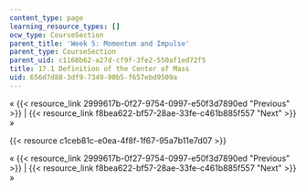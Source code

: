 ```yaml
---
content_type: page
learning_resource_types: []
ocw_type: CourseSection
parent_title: 'Week 5: Momentum and Impulse'
parent_type: CourseSection
parent_uid: c1168b62-a27d-cf9f-3fe2-550af1ed72f5
title: 17.1 Definition of the Center of Mass
uid: 656d7d88-3df9-7349-90b5-f657ebd9509a
---
```


« {{< resource_link 2999617b-0f27-9754-0997-e50f3d7890ed "Previous" >}} | {{< resource_link f8bea622-bf57-28ae-33fe-c461b885f557 "Next" >}} »

{{< resource c1ceb81c-e0ea-4f8f-1f67-95a7b11e7d07 >}}

« {{< resource_link 2999617b-0f27-9754-0997-e50f3d7890ed "Previous" >}} | {{< resource_link f8bea622-bf57-28ae-33fe-c461b885f557 "Next" >}} »